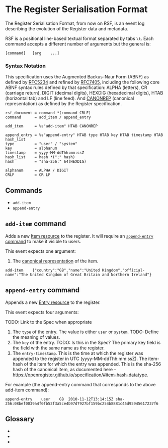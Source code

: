 # The Register Serialisation Format

The Register Serialisation Format, from now on RSF, is an event log describing
the evolution of the Register data and metadata.

RSF is a positional line-based textual format separated by tabs `\t`. Each
command accepts a different number of arguments but the general is:

```
[command]	[arg	...]
```

### Syntax Notation

This specification uses the Augmented Backus-Naur Form (ABNF) as defined by
[RFC5234](https://tools.ietf.org/html/rfc5234) and refined by
[RFC7405](https://tools.ietf.org/html/rfc7405), including the following core
ABNF syntax rules defined by that specification: ALPHA (letters), CR (carriage
return), DIGIT (decimal digits), HEXDIG (hexadecimal digits), HTAB (horizontal
tab) and LF (line feed). And [CANONREP][canon-rep] (canonical representation)
as defined by the Register specification.

```abnf
rsf_document = command *(command CRLF)
command      = add_item / append_entry

add_item     = %s"add-item" HTAB CANONREP

append_entry = %s"append-entry" HTAB type HTAB key HTAB timestamp HTAB hash_list
type         = "user" / "system"
key          = alphanum
timestamp    = yyyy-MM-ddThh:mm:ssZ
hash_list    = hash *(";" hash)
hash         = "sha-256:" 64(HEXDIG)

alphanum     = ALPHA / DIGIT
CRLF         = CR LF
```


## Commands

* `add-item`
* `append-entry`

## <a id="add-item-command">`add-item` command</a>

Adds a new [Item resource][item-res] to the register. It will require an
[`append-entry` command](#append-entry-command) to make it visible to users.

This event expects one argument:

1. The [canonical representation][canon-rep] of the item.

```
add-item	{"country":"GB","name":"United Kingdom","official-name":"The United Kingdom of Great Britain and Northern Ireland"}
```

## <a id="append-entry-command">`append-entry` command</a>

Appends a new [Entry resource][entry-res] to the register.

This event expects four arguments:

TODO: Link to the Spec when appropriate
1. The `type` of the entry. The value is either `user` or `system`. TODO:
   Define the meaning of values.
2. The `key` of the entry. TODO: Is this in the Spec? The primary key field is the field with the same name as the register.
3. The `entry-timestamp`. This is the time at which the register was appended to
the register in UTC (yyyy-MM-ddThh:mm:ssZ).
The item-hash of the item for which the entry was appended. This is the
sha-256 hash of the canonical item, as documented here -
https://openregister.github.io/specification/#item-hash-datatype. 

For example (the append-entry command that corresponds to the above add-item
command):

```
append-entry	user	GB	2010-11-12T13:14:15Z sha-256:08bef0039a4f0fb52f3a5ce4b97d7927bf159bc254b8881c45d95945617237f6
```


## Glossary

* [item-res]: https://openregister.github.io/specification/#item-resource
* [entry-res]: https://openregister.github.io/specification/#entry-resource
* [canon-rep]: https://openregister.github.io/specification/#sha-256-item-hash

